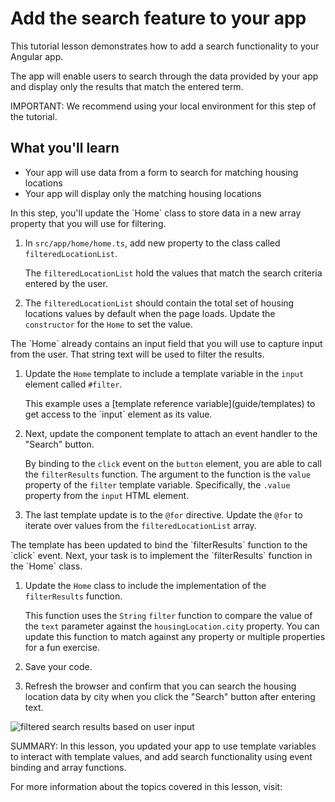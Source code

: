 # Add the search feature to your app

This tutorial lesson demonstrates how to add a search functionality to your Angular app.

The app will enable users to search through the data provided by your app and display only the results that match the entered term.

<docs-video src="https://www.youtube.com/embed/5K10oYJ5Y-E?si=TiuNKx_teR9baO7k&amp;start=457"/>

IMPORTANT: We recommend using your local environment for this step of the tutorial.

## What you'll learn

- Your app will use data from a form to search for matching housing locations
- Your app will display only the matching housing locations

<docs-workflow>

<docs-step title="Update the home component properties">
In this step, you'll update the `Home` class to store data in a new array property that you will use for filtering.

1. In `src/app/home/home.ts`, add new property to the class called `filteredLocationList`.

   <docs-code header="Add the filteredLocationList property in home.ts" path="adev/src/content/tutorials/first-app/steps/14-http/src/app/home/home.ts" visibleLines="[27]"/>

   The `filteredLocationList` hold the values that match the search criteria entered by the user.

1. The `filteredLocationList` should contain the total set of housing locations values by default when the page loads. Update the `constructor` for the `Home` to set the value.

   <docs-code header="Set the value of filteredLocationList" path="adev/src/content/tutorials/first-app/steps/14-http/src/app/home/home.ts" visibleLines="[29,32]"/>

</docs-step>

<docs-step title="Update the home component template">
The `Home` already contains an input field that you will use to capture input from the user. That string text will be used to filter the results.

1. Update the `Home` template to include a template variable in the `input` element called `#filter`.

   <docs-code header="Add a template variable to the input HTML element in home.ts" path="adev/src/content/tutorials/first-app/steps/14-http/src/app/home/home.ts" visibleLines="[12]"/>
   This example uses a [template reference variable](guide/templates) to get access to the `input` element as its value.

1. Next, update the component template to attach an event handler to the "Search" button.

   <docs-code header="Bind the button click event to a method in home.ts" path="adev/src/content/tutorials/first-app/steps/14-http/src/app/home/home.ts" visibleLines="[13]"/>

   By binding to the `click` event on the `button` element, you are able to call the `filterResults` function. The argument to the function is the `value` property of the `filter` template variable. Specifically, the `.value` property from the `input` HTML element.

1. The last template update is to the `@for` directive. Update the `@for` to iterate over values from the `filteredLocationList` array.

   <docs-code header="Update the @for template directive in home.ts" path="adev/src/content/tutorials/first-app/steps/14-http/src/app/home/home.ts" visibleLines="[17,19]" language="html"/>

</docs-step>

<docs-step title="Implement the event handler function">
The template has been updated to bind the `filterResults` function to the `click` event. Next, your task is to implement the `filterResults` function in the `Home` class.

1. Update the `Home` class to include the implementation of the `filterResults` function.

   <docs-code header="Add the filterResults function implementation" path="adev/src/content/tutorials/first-app/steps/14-http/src/app/home/home.ts" visibleLines="[34,43]"/>

   This function uses the `String` `filter` function to compare the value of the `text` parameter against the `housingLocation.city` property. You can update this function to match against any property or multiple properties for a fun exercise.

1. Save your code.

1. Refresh the browser and confirm that you can search the housing location data by city when you click the "Search" button after entering text.

<img alt="filtered search results based on user input" src="assets/images/tutorials/first-app/homes-app-lesson-13-step-3.png">
</docs-step>

</docs-workflow>

SUMMARY: In this lesson, you updated your app to use template variables to interact with template values, and add search functionality using event binding and array functions.

For more information about the topics covered in this lesson, visit:

<docs-pill-row>
  <docs-pill href="guide/templates" title="Template Variables"/>
  <docs-pill href="guide/templates/event-listeners" title="Event Handling"/>
</docs-pill-row>
